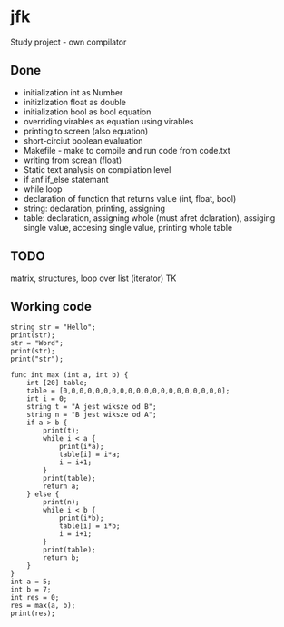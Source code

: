 # jfk
Study project - own compilator

## Done
* initialization int as Number
* initizlization float as double
* initialization bool as bool equation
* overriding virables as equation using virables
* printing to screen (also equation)
* short-circiut boolean evaluation
* Makefile - make to compile and run code from code.txt
* writing from screan (float)
* Static text analysis on compilation level
* if anf if_else statemant
* while loop
* declaration of function that returns value (int, float, bool)
* string: declaration, printing, assigning
* table: declaration, assigning whole (must afret dclaration), assiging single value, accesing single value, printing whole table

## TODO
matrix,
structures,
loop over list (iterator) TK

## Working code
```
string str = "Hello";
print(str);
str = "Word";
print(str);
print("str");

func int max (int a, int b) {
    int [20] table;
    table = [0,0,0,0,0,0,0,0,0,0,0,0,0,0,0,0,0,0,0,0];
    int i = 0;
    string t = "A jest wiksze od B";
    string n = "B jest wiksze od A";
    if a > b {
        print(t);
        while i < a {
            print(i*a);
            table[i] = i*a;
            i = i+1;
        }
        print(table);
        return a;
    } else {
        print(n);
        while i < b {
            print(i*b);
            table[i] = i*b;
            i = i+1;
        }
        print(table);
        return b;
    }
}
int a = 5;
int b = 7;
int res = 0;
res = max(a, b);
print(res);
```
